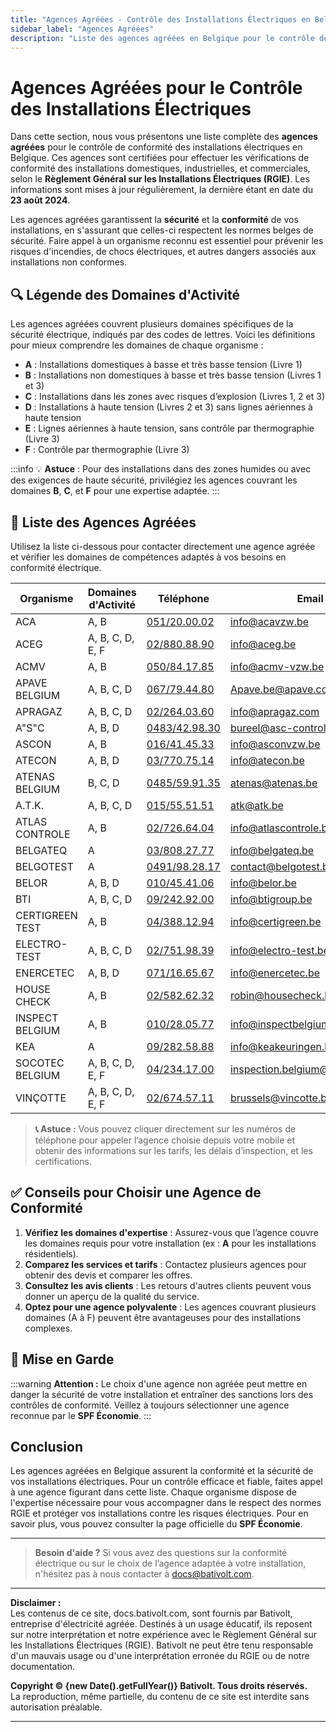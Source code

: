 ```yaml
---
title: "Agences Agréées - Contrôle des Installations Électriques en Belgique"
sidebar_label: "Agences Agréées"
description: "Liste des agences agréées en Belgique pour le contrôle de conformité des installations électriques. Trouvez des organismes certifiés pour garantir la sécurité et la conformité aux normes RGIE."
---
```


# Agences Agréées pour le Contrôle des Installations Électriques

Dans cette section, nous vous présentons une liste complète des **agences agréées** pour le contrôle de conformité des installations électriques en Belgique. Ces agences sont certifiées pour effectuer les vérifications de conformité des installations domestiques, industrielles, et commerciales, selon le **Règlement Général sur les Installations Électriques (RGIE)**. Les informations sont mises à jour régulièrement, la dernière étant en date du **23 août 2024**.

Les agences agréées garantissent la **sécurité** et la **conformité** de vos installations, en s'assurant que celles-ci respectent les normes belges de sécurité. Faire appel à un organisme reconnu est essentiel pour prévenir les risques d'incendies, de chocs électriques, et autres dangers associés aux installations non conformes.

## 🔍 Légende des Domaines d'Activité

Les agences agréées couvrent plusieurs domaines spécifiques de la sécurité électrique, indiqués par des codes de lettres. Voici les définitions pour mieux comprendre les domaines de chaque organisme :

- **A** : Installations domestiques à basse et très basse tension (Livre 1)
- **B** : Installations non domestiques à basse et très basse tension (Livres 1 et 3)
- **C** : Installations dans les zones avec risques d’explosion (Livres 1, 2 et 3)
- **D** : Installations à haute tension (Livres 2 et 3) sans lignes aériennes à haute tension
- **E** : Lignes aériennes à haute tension, sans contrôle par thermographie (Livre 3)
- **F** : Contrôle par thermographie (Livre 3)

:::info
💡 **Astuce** : Pour des installations dans des zones humides ou avec des exigences de haute sécurité, privilégiez les agences couvrant les domaines **B**, **C**, et **F** pour une expertise adaptée.
:::

## 📜 Liste des Agences Agréées

Utilisez la liste ci-dessous pour contacter directement une agence agréée et vérifier les domaines de compétences adaptés à vos besoins en conformité électrique.

| Organisme        | Domaines d'Activité  | Téléphone                                                                                                                                             | Email                          | Site Internet                |
|------------------|----------------------|--------------------------------------------------------------------------------------------------------------------------------------------------------|--------------------------------|-------------------------------|
| ACA              | A, B                 | [051/20.00.02](tel:051200002)                                                                                                                          | info@acavzw.be                 | [acavzw.be](https://www.acavzw.be)                  |
| ACEG             | A, B, C, D, E, F     | [02/880.88.90](tel:028808890)                                                                                                                          | info@aceg.be                   | [aceg.be](https://www.aceg.be)                     |
| ACMV             | A, B                 | [050/84.17.85](tel:050841785)                                                                                                                          | info@acmv-vzw.be               | [acmv-vzw.be](https://www.acmv-vzw.be)             |
| APAVE BELGIUM    | A, B, C, D           | [067/79.44.80](tel:067794480)                                                                                                                          | Apave.be@apave.com            | [apave.com](https://www.apave.com)                  |
| APRAGAZ          | A, B, C, D           | [02/264.03.60](tel:022640360)                                                                                                                          | info@apragaz.com              | [apragaz.com](https://www.apragaz.com)              |
| A"S"C            | A, B, D              | [0483/42.98.30](tel:0483429830)                                                                                                                        | bureel@asc-controle.be        | [asc-controle.be](https://www.asc-controle.be)      |
| ASCON            | A, B                 | [016/41.45.33](tel:016414533)                                                                                                                          | info@asconvzw.be              | [asconvzw.be](https://www.asconvzw.be)              |
| ATECON           | A, B, D              | [03/770.75.14](tel:037707514)                                                                                                                          | info@atecon.be                | [atecon.be](https://www.atecon.be)                  |
| ATENAS BELGIUM   | B, C, D              | [0485/59.91.35](tel:0485599135)                                                                                                                        | atenas@atenas.be              | [atenas.be](https://www.atenas.be)                  |
| A.T.K.           | A, B, C, D           | [015/55.51.51](tel:015555151)                                                                                                                          | atk@atk.be                    | [atk.be](https://www.atk.be)                          |
| ATLAS CONTROLE   | A, B                 | [02/726.64.04](tel:027266404)                                                                                                                          | info@atlascontrole.be          | [atlascontrole.be](https://www.atlascontrole.be)     |
| BELGATEQ         | A                    | [03/808.27.77](tel:038082777)                                                                                                                          | info@belgateq.be              | [belgateq.be](https://www.belgateq.be)              |
| BELGOTEST        | A                    | [0491/98.28.17](tel:0491982817)                                                                                                                        | contact@belgotest.be          | [belgotest.be](https://www.belgotest.be)            |
| BELOR            | A, B, D              | [010/45.41.06](tel:010454106)                                                                                                                          | info@belor.be                  | [belor.be](https://www.belor.be)                      |
| BTI              | A, B, C, D           | [09/242.92.00](tel:092429200)                                                                                                                          | info@btigroup.be              | [btigroup.be](https://www.btigroup.be)              |
| CERTIGREEN TEST  | A, B                 | [04/388.12.94](tel:043881294)                                                                                                                          | info@certigreen.be            | [certigreen.be](https://www.certigreen.be)          |
| ELECTRO-TEST     | A, B, C, D           | [02/751.98.39](tel:027519839)                                                                                                                          | info@electro-test.be          | [electro-test.be](https://www.electro-test.be)      |
| ENERCETEC        | A, B, D              | [071/16.65.67](tel:071166567)                                                                                                                          | info@enercetec.be             | [enercetec.be](https://www.enercetec.be)            |
| HOUSE CHECK      | A, B                 | [02/582.62.32](tel:025826232)                                                                                                                          | robin@housecheck.be           | [housecheck.be](https://www.housecheck.be)          |
| INSPECT BELGIUM  | A, B                 | [010/28.05.77](tel:010280577)                                                                                                                          | info@inspectbelgium.be        | [inspectbelgium.be](https://www.inspectbelgium.be)  |
| KEA              | A                    | [09/282.58.88](tel:092825888)                                                                                                                          | info@keakeuringen.be          | [keakeuringen.be](https://www.keakeuringen.be)     |
| SOCOTEC BELGIUM  | A, B, C, D, E, F     | [04/234.17.00](tel:042341700)                                                                                                                          | inspection.belgium@socotec.com | [socotec.com](https://www.socotec.com)              |
| VINÇOTTE         | A, B, C, D, E, F     | [02/674.57.11](tel:026745711)                                                                                                                          | brussels@vincotte.be          | [vincotte.be](https://www.vincotte.be)              |

> **📞 Astuce :** Vous pouvez cliquer directement sur les numéros de téléphone pour appeler l’agence choisie depuis votre mobile et obtenir des informations sur les tarifs, les délais d’inspection, et les certifications.

## ✅ Conseils pour Choisir une Agence de Conformité

1. **Vérifiez les domaines d'expertise** : Assurez-vous que l’agence couvre les domaines requis pour votre installation (ex : **A** pour les installations résidentiels).
2. **Comparez les services et tarifs** : Contactez plusieurs agences pour obtenir des devis et comparer les offres.
3. **Consultez les avis clients** : Les retours d'autres clients peuvent vous donner un aperçu de la qualité du service.
4. **Optez pour une agence polyvalente** : Les agences couvrant plusieurs domaines (A à F) peuvent être avantageuses pour des installations complexes.

## 📢 Mise en Garde

:::warning
**Attention :** Le choix d'une agence non agréée peut mettre en danger la sécurité de votre installation et entraîner des sanctions lors des contrôles de conformité. Veillez à toujours sélectionner une agence reconnue par le **SPF Économie**.
:::

## Conclusion

Les agences agréées en Belgique assurent la conformité et la sécurité de vos installations électriques. Pour un contrôle efficace et fiable, faites appel à une agence figurant dans cette liste. Chaque organisme dispose de l'expertise nécessaire pour vous accompagner dans le respect des normes RGIE et protéger vos installations contre les risques électriques. Pour en savoir plus, vous pouvez consulter la page officielle du **SPF Économie**.

---

> **Besoin d'aide ?** Si vous avez des questions sur la conformité électrique ou sur le choix de l’agence adaptée à votre installation, n'hésitez pas à nous contacter à [docs@bativolt.com](mailto:docs@bativolt.com).

---

**Disclaimer :**  
Les contenus de ce site, docs.bativolt.com, sont fournis par Bativolt, entreprise d'électricité agréée. Destinés à un usage éducatif, ils reposent sur notre interprétation et notre expérience avec le Règlement Général sur les Installations Électriques (RGIE). Bativolt ne peut être tenu responsable d'un mauvais usage ou d'une interprétation erronée du RGIE ou de notre documentation.

**Copyright © {new Date().getFullYear()} Bativolt. Tous droits réservés.**  
La reproduction, même partielle, du contenu de ce site est interdite sans autorisation préalable.

---
